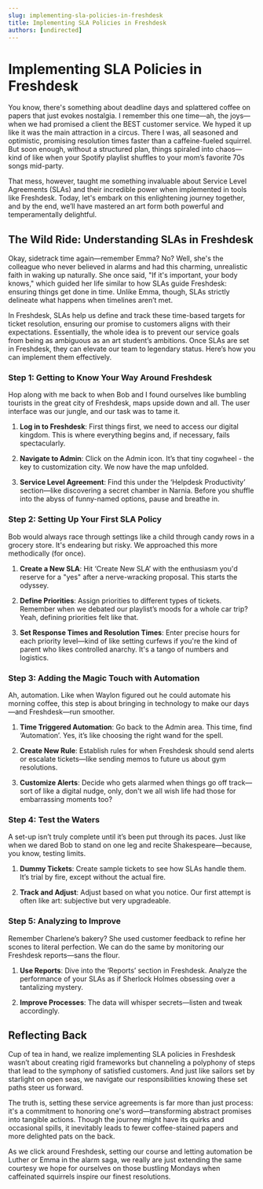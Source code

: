 ```yaml
---
slug: implementing-sla-policies-in-freshdesk
title: Implementing SLA Policies in Freshdesk
authors: [undirected]
---
```



# Implementing SLA Policies in Freshdesk

You know, there's something about deadline days and splattered coffee on papers that just evokes nostalgia. I remember this one time—ah, the joys—when we had promised a client the BEST customer service. We hyped it up like it was the main attraction in a circus. There I was, all seasoned and optimistic, promising resolution times faster than a caffeine-fueled squirrel. But soon enough, without a structured plan, things spiraled into chaos—kind of like when your Spotify playlist shuffles to your mom’s favorite 70s songs mid-party. 

That mess, however, taught me something invaluable about Service Level Agreements (SLAs) and their incredible power when implemented in tools like Freshdesk. Today, let's embark on this enlightening journey together, and by the end, we’ll have mastered an art form both powerful and temperamentally delightful. 

## The Wild Ride: Understanding SLAs in Freshdesk

Okay, sidetrack time again—remember Emma? No? Well, she's the colleague who never believed in alarms and had this charming, unrealistic faith in waking up naturally. She once said, "If it's important, your body knows," which guided her life similar to how SLAs guide Freshdesk: ensuring things get done in time. Unlike Emma, though, SLAs strictly delineate what happens when timelines aren’t met.

In Freshdesk, SLAs help us define and track these time-based targets for ticket resolution, ensuring our promise to customers aligns with their expectations. Essentially, the whole idea is to prevent our service goals from being as ambiguous as an art student’s ambitions. Once SLAs are set in Freshdesk, they can elevate our team to legendary status. Here’s how you can implement them effectively.

### Step 1: Getting to Know Your Way Around Freshdesk

Hop along with me back to when Bob and I found ourselves like bumbling tourists in the great city of Freshdesk, maps upside down and all. The user interface was our jungle, and our task was to tame it. 

1. **Log in to Freshdesk**: First things first, we need to access our digital kingdom. This is where everything begins and, if necessary, fails spectacularly.
   
2. **Navigate to Admin**: Click on the Admin icon. It’s that tiny cogwheel - the key to customization city. We now have the map unfolded.

3. **Service Level Agreement**: Find this under the ‘Helpdesk Productivity’ section—like discovering a secret chamber in Narnia. Before you shuffle into the abyss of funny-named options, pause and breathe in. 

### Step 2: Setting Up Your First SLA Policy

Bob would always race through settings like a child through candy rows in a grocery store. It's endearing but risky. We approached this more methodically (for once).

1. **Create a New SLA**: Hit ‘Create New SLA’ with the enthusiasm you'd reserve for a "yes" after a nerve-wracking proposal. This starts the odyssey.

2. **Define Priorities**: Assign priorities to different types of tickets. Remember when we debated our playlist’s moods for a whole car trip? Yeah, defining priorities felt like that.

3. **Set Response Times and Resolution Times**: Enter precise hours for each priority level—kind of like setting curfews if you're the kind of parent who likes controlled anarchy. It's a tango of numbers and logistics. 

### Step 3: Adding the Magic Touch with Automation

Ah, automation. Like when Waylon figured out he could automate his morning coffee, this step is about bringing in technology to make our days—and Freshdesk—run smoother.

1. **Time Triggered Automation**: Go back to the Admin area. This time, find ‘Automation’. Yes, it’s like choosing the right wand for the spell.

2. **Create New Rule**: Establish rules for when Freshdesk should send alerts or escalate tickets—like sending memos to future us about gym resolutions.

3. **Customize Alerts**: Decide who gets alarmed when things go off track—sort of like a digital nudge, only, don't we all wish life had those for embarrassing moments too?

### Step 4: Test the Waters

A set-up isn’t truly complete until it’s been put through its paces. Just like when we dared Bob to stand on one leg and recite Shakespeare—because, you know, testing limits.

1. **Dummy Tickets**: Create sample tickets to see how SLAs handle them. It’s trial by fire, except without the actual fire.

2. **Track and Adjust**: Adjust based on what you notice. Our first attempt is often like art: subjective but very upgradeable.

### Step 5: Analyzing to Improve

Remember Charlene’s bakery? She used customer feedback to refine her scones to literal perfection. We can do the same by monitoring our Freshdesk reports—sans the flour.

1. **Use Reports**: Dive into the ‘Reports’ section in Freshdesk. Analyze the performance of your SLAs as if Sherlock Holmes obsessing over a tantalizing mystery.

2. **Improve Processes**: The data will whisper secrets—listen and tweak accordingly.

## Reflecting Back

Cup of tea in hand, we realize implementing SLA policies in Freshdesk wasn’t about creating rigid frameworks but channeling a polyphony of steps that lead to the symphony of satisfied customers. And just like sailors set by starlight on open seas, we navigate our responsibilities knowing these set paths steer us forward.

The truth is, setting these service agreements is far more than just process: it's a commitment to honoring one's word—transforming abstract promises into tangible actions. Though the journey might have its quirks and occasional spills, it inevitably leads to fewer coffee-stained papers and more delighted pats on the back.

As we click around Freshdesk, setting our course and letting automation be Luther or Emma in the alarm saga, we really are just extending the same courtesy we hope for ourselves on those bustling Mondays when caffeinated squirrels inspire our finest resolutions.
